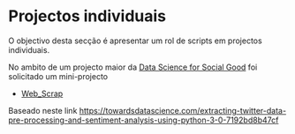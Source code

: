 # Projectos individuais

O objectivo desta secção é apresentar um rol de scripts em projectos individuais.

No ambito de um projecto maior da [Data Science for Social Good](https://www.dssg.pt/) foi solicitado um mini-projecto

- [Web_Scrap](projectos/Web_Scrapper_DGS.py)

Baseado neste link https://towardsdatascience.com/extracting-twitter-data-pre-processing-and-sentiment-analysis-using-python-3-0-7192bd8b47cf

